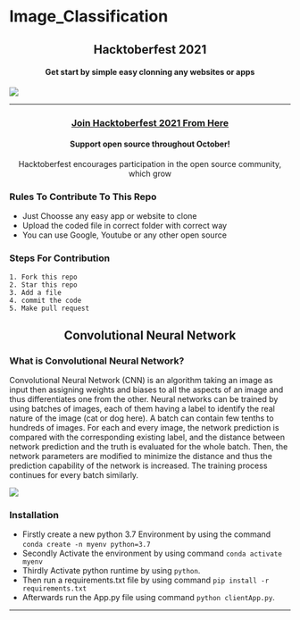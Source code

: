 # Image_Classification
<h2 align="center"> Hacktoberfest 2021 </h2>
<h4 align="center"> Get start by simple easy clonning any websites or apps </h4>
<img src="https://hacktoberfest.digitalocean.com/share-card.png">

***
<h3 align="center">
    <a href="https://hacktoberfest.digitalocean.com/">
        Join Hacktoberfest 2021 From Here 
    </a>
</h3>

<h4 align="center">Support open source throughout October!</h4>
<p align="center">Hacktoberfest encourages participation in the open source community, which grow</p>

### Rules To Contribute To This Repo

-   Just Choosse any easy app or website to clone 
-   Upload the coded file in correct folder with correct way
-   You can use Google, Youtube or any other open source
  

### Steps For Contribution


    1. Fork this repo
    2. Star this repo
    3. Add a file
    4. commit the code
    5. Make pull request

<h2 align="center"> Convolutional Neural Network </h2>

### What is Convolutional Neural Network?
Convolutional Neural Network (CNN) is an algorithm taking an image as input then assigning weights and biases to all the aspects of an image and thus differentiates one from the other. Neural networks can be trained by using batches of images, each of them having a label to identify the real nature of the image (cat or dog here). A batch can contain few tenths to hundreds of images. For each and every image, the network prediction is compared with the corresponding existing label, and the distance between network prediction and the truth is evaluated for the whole batch. Then, the network parameters are modified to minimize the distance and thus the prediction capability of the network is increased. The training process continues for every batch similarly.

<img src="https://cdn.analyticsvidhya.com/wp-content/uploads/2021/05/conv.png">

### Installation
- Firstly create a new python 3.7 Environment by using the command ```conda create -n myenv python=3.7```
- Secondly Activate the environment by using command ```conda activate myenv```
- Thirdly Activate python runtime by using ```python```.
- Then run a requirements.txt file by using command
```pip install -r requirements.txt```
- Afterwards run the App.py file using command ```python clientApp.py```.

***